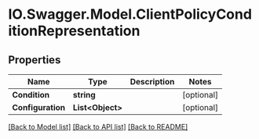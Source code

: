 # IO.Swagger.Model.ClientPolicyConditionRepresentation
## Properties

Name | Type | Description | Notes
------------ | ------------- | ------------- | -------------
**Condition** | **string** |  | [optional] 
**Configuration** | **List&lt;Object&gt;** |  | [optional] 

[[Back to Model list]](../README.md#documentation-for-models) [[Back to API list]](../README.md#documentation-for-api-endpoints) [[Back to README]](../README.md)


